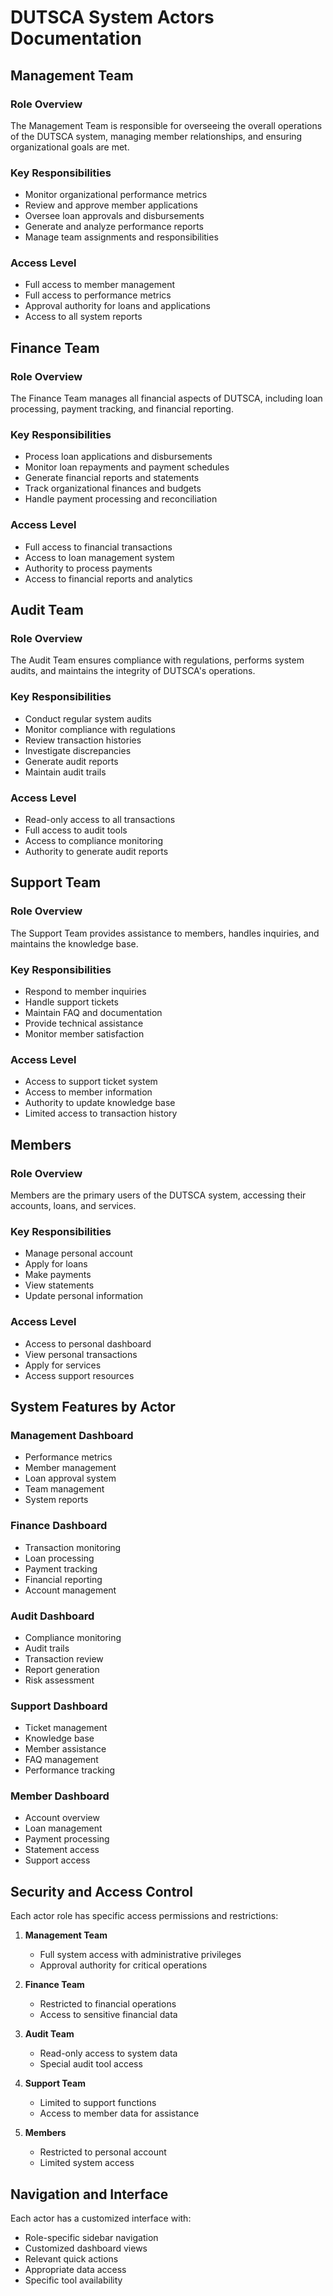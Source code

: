 # DUTSCA System Actors Documentation

## Management Team

### Role Overview
The Management Team is responsible for overseeing the overall operations of the DUTSCA system, managing member relationships, and ensuring organizational goals are met.

### Key Responsibilities
- Monitor organizational performance metrics
- Review and approve member applications
- Oversee loan approvals and disbursements
- Generate and analyze performance reports
- Manage team assignments and responsibilities

### Access Level
- Full access to member management
- Full access to performance metrics
- Approval authority for loans and applications
- Access to all system reports

## Finance Team

### Role Overview
The Finance Team manages all financial aspects of DUTSCA, including loan processing, payment tracking, and financial reporting.

### Key Responsibilities
- Process loan applications and disbursements
- Monitor loan repayments and payment schedules
- Generate financial reports and statements
- Track organizational finances and budgets
- Handle payment processing and reconciliation

### Access Level
- Full access to financial transactions
- Access to loan management system
- Authority to process payments
- Access to financial reports and analytics

## Audit Team

### Role Overview
The Audit Team ensures compliance with regulations, performs system audits, and maintains the integrity of DUTSCA's operations.

### Key Responsibilities
- Conduct regular system audits
- Monitor compliance with regulations
- Review transaction histories
- Investigate discrepancies
- Generate audit reports
- Maintain audit trails

### Access Level
- Read-only access to all transactions
- Full access to audit tools
- Access to compliance monitoring
- Authority to generate audit reports

## Support Team

### Role Overview
The Support Team provides assistance to members, handles inquiries, and maintains the knowledge base.

### Key Responsibilities
- Respond to member inquiries
- Handle support tickets
- Maintain FAQ and documentation
- Provide technical assistance
- Monitor member satisfaction

### Access Level
- Access to support ticket system
- Access to member information
- Authority to update knowledge base
- Limited access to transaction history

## Members

### Role Overview
Members are the primary users of the DUTSCA system, accessing their accounts, loans, and services.

### Key Responsibilities
- Manage personal account
- Apply for loans
- Make payments
- View statements
- Update personal information

### Access Level
- Access to personal dashboard
- View personal transactions
- Apply for services
- Access support resources

## System Features by Actor

### Management Dashboard
- Performance metrics
- Member management
- Loan approval system
- Team management
- System reports

### Finance Dashboard
- Transaction monitoring
- Loan processing
- Payment tracking
- Financial reporting
- Account management

### Audit Dashboard
- Compliance monitoring
- Audit trails
- Transaction review
- Report generation
- Risk assessment

### Support Dashboard
- Ticket management
- Knowledge base
- Member assistance
- FAQ management
- Performance tracking

### Member Dashboard
- Account overview
- Loan management
- Payment processing
- Statement access
- Support access

## Security and Access Control

Each actor role has specific access permissions and restrictions:

1. **Management Team**
   - Full system access with administrative privileges
   - Approval authority for critical operations

2. **Finance Team**
   - Restricted to financial operations
   - Access to sensitive financial data

3. **Audit Team**
   - Read-only access to system data
   - Special audit tool access

4. **Support Team**
   - Limited to support functions
   - Access to member data for assistance

5. **Members**
   - Restricted to personal account
   - Limited system access

## Navigation and Interface

Each actor has a customized interface with:
- Role-specific sidebar navigation
- Customized dashboard views
- Relevant quick actions
- Appropriate data access
- Specific tool availability 